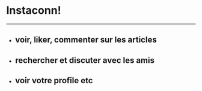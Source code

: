 # Instaconn!

---

- ## voir, liker, commenter sur les articles
- ## rechercher et discuter avec les amis
- ## voir votre profile etc